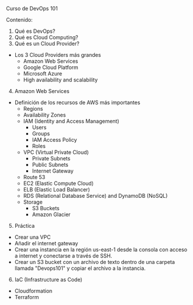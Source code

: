 Curso de DevOps 101

Contenido:

1. Qué es DevOps?
2. Qué es Cloud Computing?
3. Qué es un Cloud Provider?
  + Los 3 Cloud Providers más grandes
      - Amazon Web Services
      - Google Cloud Platform
      - Microsoft Azure
      - High availability and scalability
4. Amazon Web Services
  + Definición de los recursos de AWS más importantes
      - Regions
      - Availability Zones
      - IAM (Identity and Access Management)
        * Users
        * Groups
        * IAM Access Policy
        * Roles
      - VPC (Virtual Private Cloud)
        * Private Subnets
        * Public Subnets
        * Internet Gateway
      - Route 53
      - EC2 (Elastic Compute Cloud)
      - ELB (Elastic Load Balancer)
      - RDS (Relational Database Service) and DynamoDB (NoSQL)
      - Storage
        * S3 Buckets
        * Amazon Glacier
5.  Práctica
  + Crear una VPC
  + Añadir el internet gateway
  + Crear una instancia en la región us-east-1 desde la consola con acceso a internet y conectarse a través de SSH.
  + Crear un S3 bucket con un archivo de texto dentro de una carpeta llamada "Devops101" y copiar el archivo a la instancia.

6. IaC (Infrastructure as Code)
  + Cloudformation
  + Terraform
